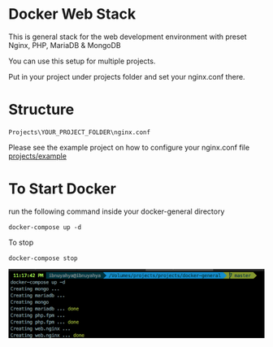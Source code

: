 Docker Web Stack
===============================

This is general stack for the web development environment with preset Nginx, PHP, MariaDB & MongoDB

You can use this setup for multiple projects. 

Put in your project under projects folder and set your nginx.conf there.

Structure
===
```
Projects\YOUR_PROJECT_FOLDER\nginx.conf
```

Please see the example project on how to configure your nginx.conf file
[projects/example](https://github.com/hanafiah/docker-general/tree/master/projects/example)

To Start Docker
===
run the following command inside your docker-general directory
```
docker-compose up -d
```

To stop
```
docker-compose stop
```

![Alt text](/screen1.png)
